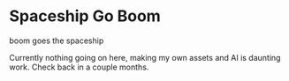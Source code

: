 # Spaceship Go Boom
boom goes the spaceship

Currently nothing going on here, making my own assets and AI is daunting work.
Check back in a couple months.
